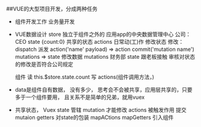 ##VUE的大型项目开发，分成两种任务
- 组件开发工作 业务量开发
- VUE数据设计
    store 独立于组件之外的 应用app的中央数据管理中心
    公司： 
    CEO state {count:0} 共享的状态
    actions 日常动(工)作 修改状态
    修改：dispatch 派发 action('name' payload) => action commit('mutation name') mutations => state 修改数据
    mutations 财务部 state 跟老板接触
    审核对状态的修改是否符合公司规定

    组件 读 this.$store.state.count
    写 actions(组件调用方法，)

- data是组件自有数据， 没有多少， 思考会不会被共享，应用层共享的，只要多于一个组件要用， 且关系不是简单的兄弟，就用vuex
- 共享状态，
    Vuex state 管辖 
    mutation 才能修改 
    actions 被触发作用 提交mutaion
    getters 对state的包装
mapACtions mapGetters  引入组件